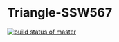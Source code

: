# Triangle-SSW567

[![build status of master](https://api.travis-ci.com/Viyeta/Triangle-SSW567.svg?branch=master)](https://app.travis-ci.com/github/Viyeta/Triangle-SSW567)
